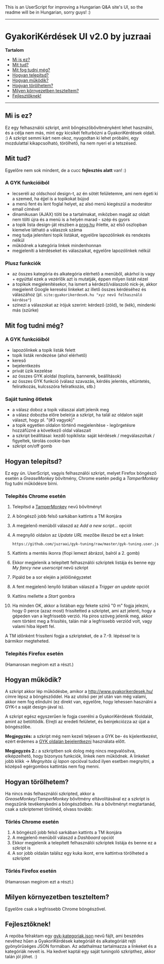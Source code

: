 This is an UserScript for improving a Hungarian Q&A site's UI, so the readme will be in Hungarian, sorry guys! :)

---

# GyakoriKérdések UI v2.0 by juzraai

**Tartalom**

* [Mi is ez?](#mi-is-ez)
* [Mit tud?](#mit-tud)
* [Mit fog tudni még?](#mit-fog-tudni-m%C3%A9g)
* [Hogyan telepítsd?](#hogyan-telep%C3%ADtsd)
* [Hogyan működik?](#hogyan-m%C5%B1k%C3%B6dik)
* [Hogyan törölhetem?](#hogyan-t%C3%B6r%C3%B6lhetem)
* [Milyen környezetben teszteltem?](#milyen-k%C3%B6rnyezetben-teszteltem)
* [Fejlesztőknek!](#fejleszt%C5%91knek)

---



## Mi is ez?

Ez egy felhasználói szkript, amit bőngészőbővítményként lehet használni, és a célja nem más, mint egy kicsikét felturbózni a GyakoriKérdések oldalt. :) A szkript semmi kárt nem okoz, nyugodtan ki lehet próbálni, egy mozdulattal kikapcsolható, törölhető, ha nem nyeri el a tetszésed.



## Mit tud?

Egyelőre nem sok mindent, de a cucc **fejlesztés alatt** van! :)

### A GYK funkcióiból

* lecseréli az oldschool design-t, az én sötét felületemre, ami nem égeti ki a szemed, ha éjjel is a topikokat bújod
* a menü fent és lent foglal helyet, az alsó menü kiegészül a moderátor email címével
* dinamikusan (AJAX) tölti be a tartalmakat, miközben magát az oldalt nem tölti újra és a menü is a helyén marad - szép és gyors
* a topik lista design-ját részben a [prog.hu](http://prog.hu) ihlette, az első oszlopban kiemelve látható a válaszok száma
* meg tudja jeleníteni topik listákat, egyelőre lapozólinkek és rendezés nélkül
* működnek a kategória linkek mindenhonnan
* megjeleníti a kérdéseket és válaszaikat, egyelőre lapozólinkek nélkül

### Plusz funkciók

* az összes kategória és alkategória elérhető a menüből, akárhol is vagy + egyúttal ezek a vezérlők azt is mutatják, éppen milyen listát nézel
* a topikok megjelenítésekor, ha ismert a kérdező/válaszoló nick-je, akkor megjelenít Google keresési linkeket az illető összes kérdéséhez és válaszához (pl. `site:gyakorikerdesek.hu "xyz nevű felhasználó kérdése"`)
* színezi a válaszokat az írójuk szerint: kérdező (zöld), te (kék), mindenki más (szürke)


## Mit fog tudni még?

### A GYK funkcióiból

* lapozólinkek a topik listák felett
* topik listák rendezése (ahol elérhető)
* kereső
* bejelentkezés
* privát üzik kezelése
* az összes GYK aloldal (toplista, bannerek, beállítások)
* az összes GYK funkció (válasz szavazás, kérdés jelentés, eltüntetés, feliratkozás, kulcsszóra feliratkozás, stb.)

### Saját tuning ötletek

* a válasz doboz a topik válaszai alatt jelenik meg
* a válasz dobozba előre beleírja a szkript, ha talál az oldalon saját választ, hogy pl. "(#3 vagyok)"
* a topik egyetlen oldalon történő megjelenítése - legörgetésre hozzáfűzné a következő oldal válaszait
* a szkript beállításai: kezdő topiklista: saját kérdések / megválaszoltak / figyeltek, tárolás cookie-ban
* szkript on/off gomb



## Hogyan telepítsd?

Ez egy ún. UserScript, vagyis felhasználói szkript, melyet Firefox böngésző esetén a *GreaseMonkey* bővítmény, Chrome esetén pedig a *TamperMonkey* fog tudni működésre bírni.

### Telepítés Chrome esetén

1. Telepítsd a [TamperMonkey](https://chrome.google.com/webstore/detail/tampermonkey/dhdgffkkebhmkfjojejmpbldmpobfkfo) nevű bővítményt
2. A böngésző jobb felső sarkában kattints a TM ikonjára
3. A megjelenő menüből válaszd az *Add a new script...* opciót
4. A megnyíló oldalon az *Update URL* mezőbe illeszd be ezt a linket:

	`https://github.com/juzraai/gyk-tuning/raw/master/gyk-tuning.user.js`

5. Kattints a mentés ikonra (flopi lemezt ábrázol, balról a 2. gomb)
6. Ekkor megjelenik a telepített felhasználói szkriptek listája és benne egy *My fancy new userscript* nevű szkript
7. Pipáld be a sor elején a jelölőnégyzetet
8. A fent megjelenő lenyíló listában válaszd a *Trigger an update* opciót
9. Kattins mellette a *Start* gombra
10. Ha minden OK, akkor a listában egy fekete színű "0 m" fogja jelezni, hogy 0 perce (azaz most) frissítetted a szkriptet, ami azt jelenti, hogy a gépeden van a legfrissebb verzió. Ha piros szöveg jelenik meg, akkor nem történt meg a frissítés, talán már a legfrissebb verziód volt, vagy valami hiba lépett fel.

A TM időnként frissíteni fogja a szkripteket, de a 7.-9. lépéssel te is bármikor megteheted.

### Telepítés Firefox esetén

(Hamarosan megírom ezt a részt.)



## Hogyan működik?

A szkript akkor lép működésbe, amikor a http://www.gyakorikerdesek.hu/ címre lépsz a böngésződdel. Ha az utolsó per jel után van még valami, akkor nem fog elindulni (ez direkt van, egyelőre, hogy lehessen használni a GYK-t a saját design-jával is).

A szkript egész egyszerűen le fogja cserélni a GyakoriKérdések főoldalát, amint az betöltődik. Elrejti az eredeti felületet, és beinjekciózza az újat a böngészőbe.

**Megjegyzés:** a szkript még nem kezeli teljesen a GYK be- és kijelentkezést, ezért érdemes a [GYK oldalán bejelentkezni](http://www.gyakorikerdesek.hu/belepes) használata előtt.

**Megjegyzés 2.:** a szkriptben sok dolog még nincs megvalósítva, elképzelhető, hogy bizonyos funkciók, linkek nem működnek. A linkeket jobb klikk -> *Megnyitás új lapon* opcióval tudod ilyen esetben megnyitni, a középső egérgombos kattintás nem fog menni.



## Hogyan törölhetem?

Ha nincs más felhasználói szkripted, akkor a *GreaseMonkey*/*TamperMonkey* bővítmény eltávolításával ez a szkript is megszűnik tevékenykedni a böngésződben. Ha a bővítményt megtartanád, csak a szkriptemet törölnéd, olvass tovább:

### Törlés Chrome esetén

1. A böngésző jobb felső sarkában kattints a TM ikonjára
2. A megjelenő menüből válaszd a *Dashboard* opciót
3. Ekkor megjelenik a telepített felhasználói szkriptek listája és benne ez a szkript is
4. A sor jobb oldalán találsz egy kuka ikont, erre kattintva törölheted a szkriptet

### Törlés Firefox esetén

(Hamarosan megírom ezt a részt.)



## Milyen környezetben teszteltem?

Egyelőre csak a legfrissebb Chrome böngészővel.



## Fejlesztőknek!

A repóba felraktam egy [gyk-kategoriak.json](gyk-kategoriak.json) nevű fájlt, ami beszédes nevéhez hűen a GyakoriKérdések kategóriáit és alkategóriáit rejti gyönyörűséges JSON formában. Az adathalmaz tartalmazza a linkeket és a kategóriák neveit is. Ha kedvet kaptál egy saját tuningoló szkripthez, akkor talán jól jöhet. :)